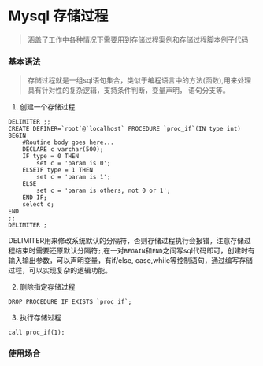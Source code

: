 # Mysql 存储过程
> 涵盖了工作中各种情况下需要用到存储过程案例和存储过程脚本例子代码

### 基本语法
> 存储过程就是一组sql语句集合，类似于编程语言中的方法(函数),用来处理具有针对性的复杂逻辑，支持条件判断，变量声明，
> 语句分支等。

1. 创建一个存储过程
``` mysql
DELIMITER ;;
CREATE DEFINER=`root`@`localhost` PROCEDURE `proc_if`(IN type int)
BEGIN
    #Routine body goes here...
    DECLARE c varchar(500);
    IF type = 0 THEN
        set c = 'param is 0';
    ELSEIF type = 1 THEN
        set c = 'param is 1';
    ELSE
        set c = 'param is others, not 0 or 1';
    END IF;
    select c;
END
;;
DELIMITER ;
```
DELIMITER用来修改系统默认的分隔符，否则存储过程执行会报错，注意存储过程结束时需要还原默认分隔符`;`,在一对`BEGAIN`和`END`之间写sql代码即可，创建时有输入输出参数，可以声明变量，有if/else, case,while等控制语句，通过编写存储过程，可以实现复杂的逻辑功能。

2. 删除指定存储过程
``` mysql
DROP PROCEDURE IF EXISTS `proc_if`;
```
3. 执行存储过程
``` mysql
call proc_if(1);
```

### 使用场合
